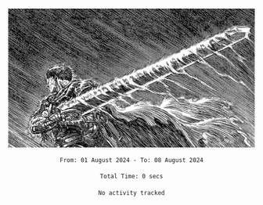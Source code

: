 <!-- Profile image -->
<p align="center">
 <img src="assets/bpD2ohb.png" width="1080px">
</p>
<!-- Profile image end -->

<div align="center">
<!--START_SECTION:waka-->

```txt
From: 01 August 2024 - To: 08 August 2024

Total Time: 0 secs

No activity tracked
```

<!--END_SECTION:waka-->
</div>
